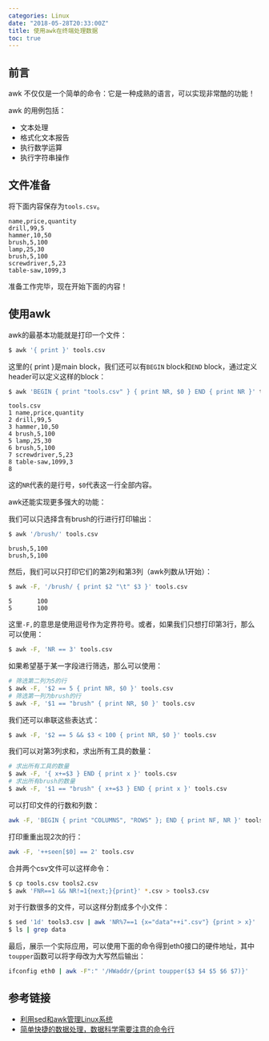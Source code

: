 ```yaml
---
categories: Linux
date: "2018-05-28T20:33:00Z"
title: 使用awk在终端处理数据
toc: true
---
```


## 前言
awk 不仅仅是一个简单的命令：它是一种成熟的语言，可以实现非常酷的功能！

awk 的用例包括：
* 文本处理
* 格式化文本报告
* 执行数学运算
* 执行字符串操作

## 文件准备
将下面内容保存为`tools.csv`。
```
name,price,quantity
drill,99,5
hammer,10,50
brush,5,100
lamp,25,30
brush,5,100
screwdriver,5,23
table-saw,1099,3
```
准备工作完毕，现在开始下面的内容！

## 使用awk
awk的最基本功能就是打印一个文件：
```bash
$ awk '{ print }' tools.csv
```
这里的{ print }是main block，我们还可以有`BEGIN` block和`END` block，通过定义header可以定义这样的block：
```bash
$ awk 'BEGIN { print "tools.csv" } { print NR, $0 } END { print NR }' tools.csv
```
```
tools.csv
1 name,price,quantity
2 drill,99,5
3 hammer,10,50
4 brush,5,100
5 lamp,25,30
6 brush,5,100
7 screwdriver,5,23
8 table-saw,1099,3
8
```
这的`NR`代表的是行号，`$0`代表这一行全部内容。

awk还能实现更多强大的功能：

我们可以只选择含有brush的行进行打印输出：
```bash
$ awk '/brush/' tools.csv
```
```
brush,5,100
brush,5,100
```
然后，我们可以只打印它们的第2列和第3列（awk列数从1开始）：
```bash
$ awk -F, '/brush/ { print $2 "\t" $3 }' tools.csv
```
```
5       100
5       100
```
这里`-F,`的意思是使用逗号作为定界符号。或者，如果我们只想打印第3行，那么可以使用：
```bash
$ awk -F, 'NR == 3' tools.csv
```
如果希望基于某一字段进行筛选，那么可以使用：
```bash
# 筛选第二列为5的行
$ awk -F, '$2 == 5 { print NR, $0 }' tools.csv
# 筛选第一列为brush的行
$ awk -F, '$1 == "brush" { print NR, $0 }' tools.csv
```
我们还可以串联这些表达式：
```bash
$ awk -F, '$2 == 5 && $3 < 100 { print NR, $0 }' tools.csv
```
我们可以对第3列求和，求出所有工具的数量：
```bash
# 求出所有工具的数量
$ awk -F, '{ x+=$3 } END { print x }' tools.csv
# 求出所有brush的数量
$ awk -F, '$1 == "brush" { x+=$3 } END { print x }' tools.csv
```
可以打印文件的行数和列数：
```bash
awk -F, 'BEGIN { print "COLUMNS", "ROWS" }; END { print NF, NR }' tools.csv
```
打印重重出现2次的行：
```bash
awk -F, '++seen[$0] == 2' tools.csv
```
合并两个csv文件可以这样命令：
```bash
$ cp tools.csv tools2.csv
$ awk 'FNR==1 && NR!=1{next;}{print}' *.csv > tools3.csv
```
对于行数很多的文件，可以这样分割成多个小文件：
```bash
$ sed '1d' tools3.csv | awk 'NR%7==1 {x="data"++i".csv"} {print > x}'
$ ls | grep data
```
最后，展示一个实际应用，可以使用下面的命令得到eth0接口的硬件地址，其中`toupper`函数可以将字母改为大写然后输出：
```bash
ifconfig eth0 | awk -F":" '/HWaddr/{print toupper($3 $4 $5 $6 $7)}'
```

## 参考链接
* [利用sed和awk管理Linux系统](https://www.bilibili.com/video/av9273402)
* [简单快捷的数据处理，数据科学需要注意的命令行](https://mp.weixin.qq.com/s/o1vuL3RrWz9tyUPguZeSWA)
